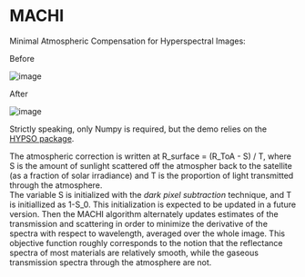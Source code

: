 # MACHI
Minimal Atmospheric Compensation for Hyperspectral Images:

Before

![image](https://github.com/user-attachments/assets/c893a150-558d-47d8-b349-aff18c2bdfa9)

After

![image](https://github.com/user-attachments/assets/cc851fc6-8f6b-4b48-9134-8c80006eff3e)

Strictly speaking, only Numpy is required, but the demo relies on the [HYPSO package](https://github.com/NTNU-SmallSat-Lab/hypso-package). 

The atmospheric correction is written at R_surface = (R_ToA - S) / T, where S is the amount of sunlight scattered off the atmospher back to the satellite (as a fraction of solar irradiance) and T is the proportion of light transmitted through the atmosphere.  
The variable S is initialized with the *dark pixel subtraction* technique, and T is initiallized as 1-S_0. This initialization is expected to be updated in a future version. 
Then the MACHI algorithm alternately updates estimates of the transmission and scattering in order to minimize the derivative of the spectra with respect to wavelength, averaged over the whole image. 
This objective function roughly corresponds to the notion that the reflectance spectra of most materials are relatively smooth, while the gaseous transmission spectra through the atmosphere are not. 
